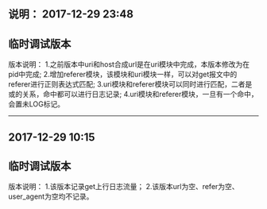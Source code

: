 说明：
2017-12-29 23:48
---------------------------------------------------------------------------
临时调试版本
---------------------------------------------------------------------------
版本说明：
1.之前版本中uri和host合成url是在uri模块中完成，本版本修改为在pid中完成;
2.增加referer模块，该模块和uri模块一样，可以对get报文中的referer进行正则表达式匹配;
3.uri模块和referer模块可以同时进行匹配，二者是或的关系，命中都可以进行日志记录;
4.uri模块和referer模块，一旦有一个命中，会置未LOG标记。

---------------------------------------------------------------------------
2017-12-29 10:15
---------------------------------------------------------------------------
临时调试版本
---------------------------------------------------------------------------
版本说明：
1.该版本记录get上行日志流量；
2.该版本url为空、refer为空、user_agent为空均不记录。

